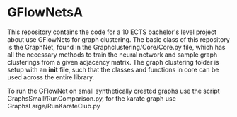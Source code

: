# GFlowNetsA
This repository contains the code for a 10 ECTS bachelor's level project about use GFlowNets for graph clustering.
The basic class of this repository is the GraphNet, found in the Graphclustering/Core/Core.py file, which has all the necessary methods to train the neural network
and sample graph clusterings from a given adjacency matrix. 
The graph clustering folder is setup with an __init__ file, such that the classes and functions in core can be used across the entire library.

To run the GFlowNet on small synthetically created graphs use the script GraphsSmall/RunComparison.py, for the karate graph use GraphsLarge/RunKarateClub.py
